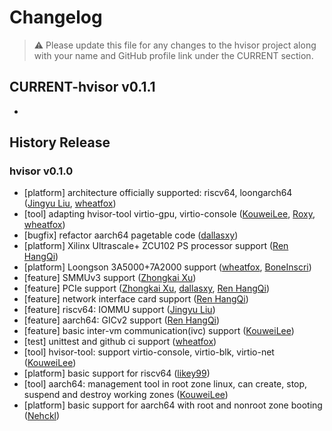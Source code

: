# Changelog

> ⚠️ Please update this file for any changes to the hvisor project along with your name and GitHub profile link under the CURRENT section.

## CURRENT-hvisor v0.1.1

- 

## History Release

### hvisor v0.1.0

- [platform] architecture officially supported: riscv64, loongarch64 ([Jingyu Liu](https://github.com/liulog), [wheatfox](https://github.com/enkerewpo))
- [tool] adapting hvisor-tool virtio-gpu, virtio-console ([KouweiLee](https://github.com/KouweiLee), [Roxy](https://github.com/Misaka19986), [wheatfox](https://github.com/enkerewpo))
- [bugfix] refactor aarch64 pagetable code ([dallasxy](https://github.com/dallasxy))
- [platform] Xilinx Ultrascale+ ZCU102 PS processor support ([Ren HangQi](https://github.com/ForeverYolo))
- [platform] Loongson 3A5000+7A2000 support ([wheatfox](https://github.com/enkerewpo), [BoneInscri](https://github.com/BoneInscri))
- [feature] SMMUv3 support ([Zhongkai Xu](https://github.com/ZhongkaiXu))
- [feature] PCIe support ([Zhongkai Xu](https://github.com/ZhongkaiXu), [dallasxy](https://github.com/dallasxy), [Ren HangQi](https://github.com/ForeverYolo))
- [feature] network interface card support ([Ren HangQi](https://github.com/ForeverYolo))
- [feature] riscv64: IOMMU support ([Jingyu Liu](https://github.com/liulog))
- [feature] aarch64: GICv2 support ([Ren HangQi](https://github.com/ForeverYolo))
- [feature] basic inter-vm communication(ivc) support ([KouweiLee](https://github.com/KouweiLee))
- [test] unittest and github ci support ([wheatfox](https://github.com/enkerewpo))
- [tool] hvisor-tool: support virtio-console, virtio-blk, virtio-net ([KouweiLee](https://github.com/KouweiLee))
- [platform] basic support for riscv64 ([likey99](https://github.com/likey99))
- [tool] aarch64: management tool in root zone linux, can create, stop, suspend and destroy working zones ([KouweiLee](https://github.com/KouweiLee))
- [platform] basic support for aarch64 with root and nonroot zone booting ([Nehckl](https://github.com/Inquisitor-201))

